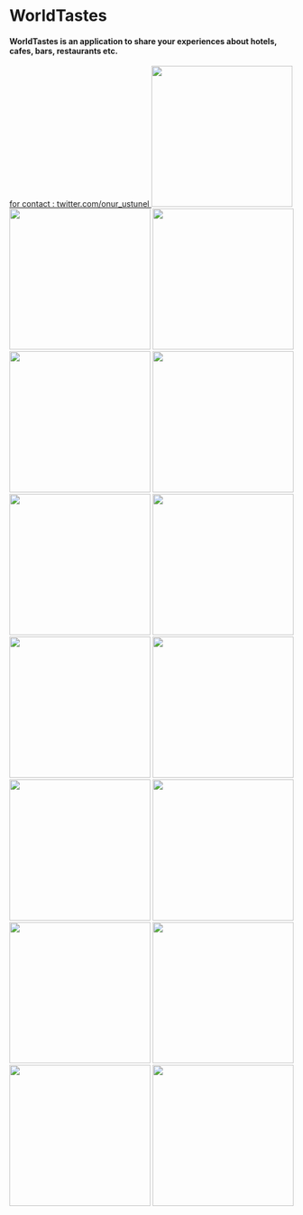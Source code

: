 # WorldTastes
<h4> <b>WorldTastes</b> is an application to share your experiences about hotels, cafes, bars, restaurants etc. </h4>
<a href="https://twitter.com/onur_ustunel"> for contact : twitter.com/onur_ustunel </a>
<img src="WorldTastes/Assets.xcassets/ss/ss1.png"  width="250" >
<img src="WorldTastes/Assets.xcassets/ss/ss2.png"  width="250" >
<img src="WorldTastes/Assets.xcassets/ss/ss3.png"  width="250" >
<img src="WorldTastes/Assets.xcassets/ss/ss4.png"  width="250" >
<img src="WorldTastes/Assets.xcassets/ss/ss5.png"  width="250" >
<img src="WorldTastes/Assets.xcassets/ss/ss6.png"  width="250" >
<img src="WorldTastes/Assets.xcassets/ss/ss7.png"  width="250" >
<img src="WorldTastes/Assets.xcassets/ss/ss8.png"  width="250" >
<img src="WorldTastes/Assets.xcassets/ss/ss9.png"  width="250" >
<img src="WorldTastes/Assets.xcassets/ss/ss10.png"  width="250" >
<img src="WorldTastes/Assets.xcassets/ss/ss11.png"  width="250" >
<img src="WorldTastes/Assets.xcassets/ss/ss12.png"  width="250" >
<img src="WorldTastes/Assets.xcassets/ss/ss13.png"  width="250" >
<img src="WorldTastes/Assets.xcassets/ss/ss14.png"  width="250" >
<img src="WorldTastes/Assets.xcassets/ss/ss15.png"  width="250" >

